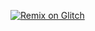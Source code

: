 
<a target="_blank" href="https://glitch.com/edit/#!/import/github/BinBashBanana/deploy-buttons"><img alt="Remix on Glitch" src="https://glitch.com/edit/#!/import/github/NebulaServices/Nebula"></a>
